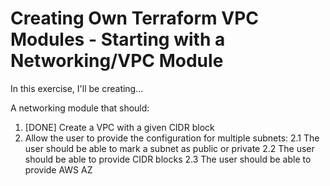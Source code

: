 # Creating Own Terraform VPC Modules - Starting with a Networking/VPC Module

In this exercise, I'll be creating...

A networking module that should:
1. [DONE] Create a VPC with a given CIDR block
2. Allow the user to provide the configuration for multiple subnets:
   2.1 The user should be able to mark a subnet as public or private 
   2.2 The user should be able to provide CIDR blocks
   2.3 The user should be able to provide AWS AZ